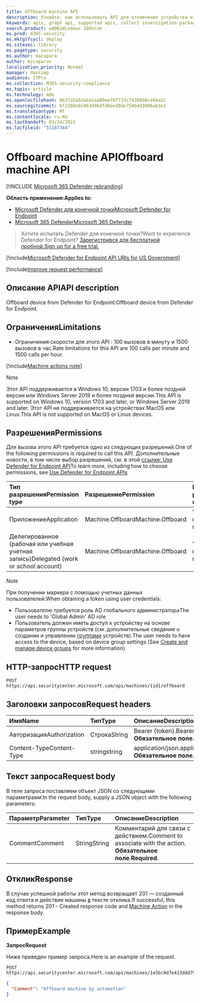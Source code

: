 ```yaml
---
title: Offboard machine API
description: Узнайте, как использовать API для отключения устройства из Защитник Windows advanced Threat Protection (WDATP).
keywords: apis, graph api, supported apis, collect investigation package
search.product: eADQiWindows 10XVcnh
ms.prod: m365-security
ms.mktglfcycl: deploy
ms.sitesec: library
ms.pagetype: security
ms.author: macapara
author: mjcaparas
localization_priority: Normal
manager: dansimp
audience: ITPro
ms.collection: M365-security-compliance
ms.topic: article
ms.technology: mde
ms.openlocfilehash: 0b3fa5a5daba1aa09eef0f733c7439848ce66a2c
ms.sourcegitcommit: 6f2288e0c863496dfd0ee38de754bd43096ab3e1
ms.translationtype: MT
ms.contentlocale: ru-RU
ms.lasthandoff: 03/24/2021
ms.locfileid: "51187344"
---
```

# <a name="offboard-machine-api"></a><span data-ttu-id="7156c-104">Offboard machine API</span><span class="sxs-lookup"><span data-stu-id="7156c-104">Offboard machine API</span></span>

[!INCLUDE [Microsoft 365 Defender rebranding](../../includes/microsoft-defender.md)]

<span data-ttu-id="7156c-105">**Область применения:**</span><span class="sxs-lookup"><span data-stu-id="7156c-105">**Applies to:**</span></span>
- [<span data-ttu-id="7156c-106">Microsoft Defender для конечной точки</span><span class="sxs-lookup"><span data-stu-id="7156c-106">Microsoft Defender for Endpoint</span></span>](https://go.microsoft.com/fwlink/p/?linkid=2154037)
- [<span data-ttu-id="7156c-107">Microsoft 365 Defender</span><span class="sxs-lookup"><span data-stu-id="7156c-107">Microsoft 365 Defender</span></span>](https://go.microsoft.com/fwlink/?linkid=2118804)

> <span data-ttu-id="7156c-108">Хотите испытать Defender для конечной точки?</span><span class="sxs-lookup"><span data-stu-id="7156c-108">Want to experience Defender for Endpoint?</span></span> [<span data-ttu-id="7156c-109">Зарегистрився для бесплатной пробной.</span><span class="sxs-lookup"><span data-stu-id="7156c-109">Sign up for a free trial.</span></span>](https://www.microsoft.com/microsoft-365/windows/microsoft-defender-atp?ocid=docs-wdatp-exposedapis-abovefoldlink) 



[!include[Microsoft Defender for Endpoint API URIs for US Government](../../includes/microsoft-defender-api-usgov.md)]

[!include[Improve request performance](../../includes/improve-request-performance.md)]


## <a name="api-description"></a><span data-ttu-id="7156c-110">Описание API</span><span class="sxs-lookup"><span data-stu-id="7156c-110">API description</span></span>
<span data-ttu-id="7156c-111">Offboard device from Defender for Endpoint.</span><span class="sxs-lookup"><span data-stu-id="7156c-111">Offboard device from Defender for Endpoint.</span></span>


## <a name="limitations"></a><span data-ttu-id="7156c-112">Ограничения</span><span class="sxs-lookup"><span data-stu-id="7156c-112">Limitations</span></span>
 - <span data-ttu-id="7156c-113">Ограничения скорости для этого API : 100 вызовов в минуту и 1500 вызовов в час.</span><span class="sxs-lookup"><span data-stu-id="7156c-113">Rate limitations for this API are 100 calls per minute and 1500 calls per hour.</span></span>


[!include[Machine actions note](../../includes/machineactionsnote.md)]

>[!Note]
> <span data-ttu-id="7156c-114">Этот API поддерживается в Windows 10, версии 1703 и более поздней версии или Windows Server 2019 и более поздней версии.</span><span class="sxs-lookup"><span data-stu-id="7156c-114">This API is supported on Windows 10, version 1703 and later, or Windows Server 2019 and later.</span></span> <span data-ttu-id="7156c-115">Этот API не поддерживается на устройствах MacOS или Linux.</span><span class="sxs-lookup"><span data-stu-id="7156c-115">This API is not supported on MacOS or Linux devices.</span></span>

## <a name="permissions"></a><span data-ttu-id="7156c-116">Разрешения</span><span class="sxs-lookup"><span data-stu-id="7156c-116">Permissions</span></span>
<span data-ttu-id="7156c-117">Для вызова этого API требуется одно из следующих разрешений.</span><span class="sxs-lookup"><span data-stu-id="7156c-117">One of the following permissions is required to call this API.</span></span> <span data-ttu-id="7156c-118">Дополнительные новости, в том числе выбор разрешений, см. в этой [ссылке: Use Defender for Endpoint API](apis-intro.md)</span><span class="sxs-lookup"><span data-stu-id="7156c-118">To learn more, including how to choose permissions, see [Use Defender for Endpoint APIs](apis-intro.md)</span></span>

<span data-ttu-id="7156c-119">Тип разрешения</span><span class="sxs-lookup"><span data-stu-id="7156c-119">Permission type</span></span> |   <span data-ttu-id="7156c-120">Разрешение</span><span class="sxs-lookup"><span data-stu-id="7156c-120">Permission</span></span>  |   <span data-ttu-id="7156c-121">Имя отображения разрешений</span><span class="sxs-lookup"><span data-stu-id="7156c-121">Permission display name</span></span>
:---|:---|:---
<span data-ttu-id="7156c-122">Приложение</span><span class="sxs-lookup"><span data-stu-id="7156c-122">Application</span></span> |   <span data-ttu-id="7156c-123">Machine.Offboard</span><span class="sxs-lookup"><span data-stu-id="7156c-123">Machine.Offboard</span></span> |  <span data-ttu-id="7156c-124">'Offboard machine'</span><span class="sxs-lookup"><span data-stu-id="7156c-124">'Offboard machine'</span></span>
<span data-ttu-id="7156c-125">Делегированное (рабочая или учебная учетная запись)</span><span class="sxs-lookup"><span data-stu-id="7156c-125">Delegated (work or school account)</span></span> |    <span data-ttu-id="7156c-126">Machine.Offboard</span><span class="sxs-lookup"><span data-stu-id="7156c-126">Machine.Offboard</span></span> |  <span data-ttu-id="7156c-127">'Offboard machine'</span><span class="sxs-lookup"><span data-stu-id="7156c-127">'Offboard machine'</span></span>

>[!Note]
> <span data-ttu-id="7156c-128">При получении маркера с помощью учетных данных пользователей:</span><span class="sxs-lookup"><span data-stu-id="7156c-128">When obtaining a token using user credentials:</span></span>
>- <span data-ttu-id="7156c-129">Пользователю требуется роль AD глобального администратора</span><span class="sxs-lookup"><span data-stu-id="7156c-129">The user needs to 'Global Admin' AD role</span></span>
>- <span data-ttu-id="7156c-130">Пользователь должен иметь доступ к устройству на основе параметров группы устройств (см. дополнительные сведения о создании и управлении [группами](machine-groups.md) устройств).</span><span class="sxs-lookup"><span data-stu-id="7156c-130">The user needs to have access to the device, based on device group settings (See [Create and manage device groups](machine-groups.md) for more information)</span></span>

## <a name="http-request"></a><span data-ttu-id="7156c-131">HTTP-запрос</span><span class="sxs-lookup"><span data-stu-id="7156c-131">HTTP request</span></span>
```
POST https://api.securitycenter.microsoft.com/api/machines/{id}/offboard
```

## <a name="request-headers"></a><span data-ttu-id="7156c-132">Заголовки запросов</span><span class="sxs-lookup"><span data-stu-id="7156c-132">Request headers</span></span>

<span data-ttu-id="7156c-133">Имя</span><span class="sxs-lookup"><span data-stu-id="7156c-133">Name</span></span> | <span data-ttu-id="7156c-134">Тип</span><span class="sxs-lookup"><span data-stu-id="7156c-134">Type</span></span> | <span data-ttu-id="7156c-135">Описание</span><span class="sxs-lookup"><span data-stu-id="7156c-135">Description</span></span>
:---|:---|:---
<span data-ttu-id="7156c-136">Авторизация</span><span class="sxs-lookup"><span data-stu-id="7156c-136">Authorization</span></span> | <span data-ttu-id="7156c-137">Строка</span><span class="sxs-lookup"><span data-stu-id="7156c-137">String</span></span> | <span data-ttu-id="7156c-138">Bearer {token}.</span><span class="sxs-lookup"><span data-stu-id="7156c-138">Bearer {token}.</span></span> <span data-ttu-id="7156c-139">**Обязательное поле**.</span><span class="sxs-lookup"><span data-stu-id="7156c-139">**Required**.</span></span>
<span data-ttu-id="7156c-140">Content-Type</span><span class="sxs-lookup"><span data-stu-id="7156c-140">Content-Type</span></span> | <span data-ttu-id="7156c-141">string</span><span class="sxs-lookup"><span data-stu-id="7156c-141">string</span></span> | <span data-ttu-id="7156c-142">application/json.</span><span class="sxs-lookup"><span data-stu-id="7156c-142">application/json.</span></span> <span data-ttu-id="7156c-143">**Обязательное поле**.</span><span class="sxs-lookup"><span data-stu-id="7156c-143">**Required**.</span></span>

## <a name="request-body"></a><span data-ttu-id="7156c-144">Текст запроса</span><span class="sxs-lookup"><span data-stu-id="7156c-144">Request body</span></span>
<span data-ttu-id="7156c-145">В теле запроса поставляем объект JSON со следующими параметрами:</span><span class="sxs-lookup"><span data-stu-id="7156c-145">In the request body, supply a JSON object with the following parameters:</span></span>

<span data-ttu-id="7156c-146">Параметр</span><span class="sxs-lookup"><span data-stu-id="7156c-146">Parameter</span></span> | <span data-ttu-id="7156c-147">Тип</span><span class="sxs-lookup"><span data-stu-id="7156c-147">Type</span></span>    | <span data-ttu-id="7156c-148">Описание</span><span class="sxs-lookup"><span data-stu-id="7156c-148">Description</span></span>
:---|:---|:---
<span data-ttu-id="7156c-149">Comment</span><span class="sxs-lookup"><span data-stu-id="7156c-149">Comment</span></span> |   <span data-ttu-id="7156c-150">String</span><span class="sxs-lookup"><span data-stu-id="7156c-150">String</span></span> |    <span data-ttu-id="7156c-151">Комментарий для связи с действием.</span><span class="sxs-lookup"><span data-stu-id="7156c-151">Comment to associate with the action.</span></span> <span data-ttu-id="7156c-152">**Обязательное поле**.</span><span class="sxs-lookup"><span data-stu-id="7156c-152">**Required**.</span></span>

## <a name="response"></a><span data-ttu-id="7156c-153">Отклик</span><span class="sxs-lookup"><span data-stu-id="7156c-153">Response</span></span>
<span data-ttu-id="7156c-154">В случае успешной работы этот метод возвращает 201 — созданный код ответа и действие машины [в](machineaction.md) тексте отклика.</span><span class="sxs-lookup"><span data-stu-id="7156c-154">If successful, this method returns 201 - Created response code and [Machine Action](machineaction.md) in the response body.</span></span>


## <a name="example"></a><span data-ttu-id="7156c-155">Пример</span><span class="sxs-lookup"><span data-stu-id="7156c-155">Example</span></span>

<span data-ttu-id="7156c-156">**Запрос**</span><span class="sxs-lookup"><span data-stu-id="7156c-156">**Request**</span></span>

<span data-ttu-id="7156c-157">Ниже приведен пример запроса.</span><span class="sxs-lookup"><span data-stu-id="7156c-157">Here is an example of the request.</span></span>

```http
POST https://api.securitycenter.microsoft.com/api/machines/1e5bc9d7e413ddd7902c2932e418702b84d0cc07/offboard
```

```json
{
  "Comment": "Offboard machine by automation"
}
```
